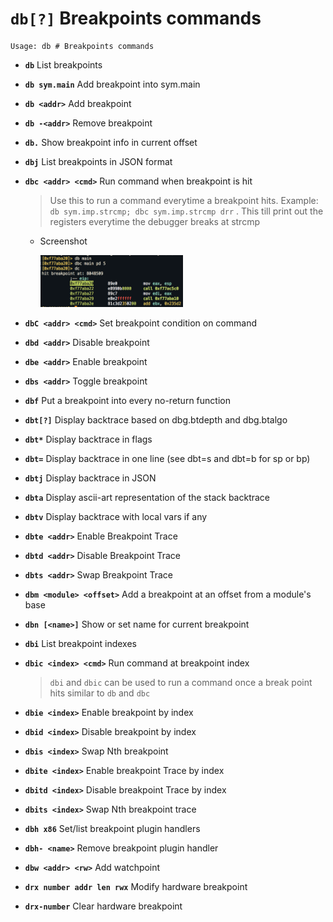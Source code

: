 <!-- TITLE: db -->

#  **`db[?]`** Breakpoints commands


```text
Usage: db # Breakpoints commands
```


- **`db`** List breakpoints
- **`db sym.main`** Add breakpoint into sym.main
- **`db <addr>`** Add breakpoint
- **`db -<addr>`** Remove breakpoint
- **`db.`** Show breakpoint info in current offset
- **`dbj`** List breakpoints in JSON format
- **`dbc <addr> <cmd>`** Run command when breakpoint is hit
  > Use this to run a command everytime a breakpoint hits. Example: `db sym.imp.strcmp; dbc sym.imp.strcmp drr` . This till print out the registers everytime the debugger breaks at strcmp
  - Screenshot

    <img src="/uploads/small-d/dbc.png" width="50%">

- **`dbC <addr> <cmd>`** Set breakpoint condition on command
- **`dbd <addr>`** Disable breakpoint
- **`dbe <addr>`** Enable breakpoint
- **`dbs <addr>`** Toggle breakpoint
- **`dbf`** Put a breakpoint into every no-return function
- **`dbt[?]`** Display backtrace based on dbg.btdepth and dbg.btalgo
- **`dbt*`** Display backtrace in flags
- **`dbt=`** Display backtrace in one line (see dbt=s and dbt=b for sp or bp)
- **`dbtj`** Display backtrace in JSON
- **`dbta`** Display ascii-art representation of the stack backtrace
- **`dbtv`** Display backtrace with local vars if any
- **`dbte <addr>`** Enable Breakpoint Trace
- **`dbtd <addr>`** Disable Breakpoint Trace
- **`dbts <addr>`** Swap Breakpoint Trace
- **`dbm <module> <offset>`** Add a breakpoint at an offset from a module's base
- **`dbn [<name>]`** Show or set name for current breakpoint
- **`dbi`** List breakpoint indexes
- **`dbic <index> <cmd>`** Run command at breakpoint index
	> `dbi` and `dbic` can be used to run a command once a break point hits similar to `db` and `dbc`
- **`dbie <index>`** Enable breakpoint by index
- **`dbid <index>`** Disable breakpoint by index
- **`dbis <index>`** Swap Nth breakpoint
- **`dbite <index>`** Enable breakpoint Trace by index
- **`dbitd <index>`** Disable breakpoint Trace by index
- **`dbits <index>`** Swap Nth breakpoint trace
- **`dbh x86`** Set/list breakpoint plugin handlers
- **`dbh- <name>`** Remove breakpoint plugin handler
- **`dbw <addr> <rw>`** Add watchpoint
- **`drx number addr len rwx`** Modify hardware breakpoint
- **`drx-number`** Clear hardware breakpoint

<p hidden>db dbj dbc dbC dbd dbe dbs dbf dbt dbt* dbt=dbtj dbta dbtv dbte dbtd dbts dbm dbn dbi dbic dbie dbid dbis dbite dbitd dbits dbh dbh- dbw drx</p>